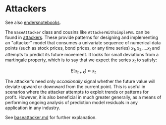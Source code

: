 


# Attackers

See also [endersnotebooks](https://github.com/microprediction/endersnotebooks). 

The `BaseAttacker` class and cousins like `AttackerWithSimplePnL` can be found in 
[attackers](https://github.com/microprediction/endersgame/tree/main/endersgame/attackers). These 
provide patterns for designing and implementing an "attacker" model that consumes a univariate sequence of numerical data points (such as stock prices, bond prices, or any time series) $x_1, x_2, \dots x_t$ and attempts to predict its future movement. It looks for small deviations from a martingale property, which is to say that we expect the series $x_t$ to satisfy:

$$ E[x_{t+k}] \approx x_t $$

The attacker’s need only *occasionally* signal whether the future value will deviate upward or downward from the current point. This is useful in scenarios where the attacker attempts to exploit trends or patterns for profit. However, it is also beneficial in much greater generally, as a means of performing ongoing analysis of prediction model residuals in any application in any industry. 

See [baseattacker.md](https://github.com/microprediction/endersgame/blob/main/endersgame/attackers/baseattacker.md) for further explanation. 